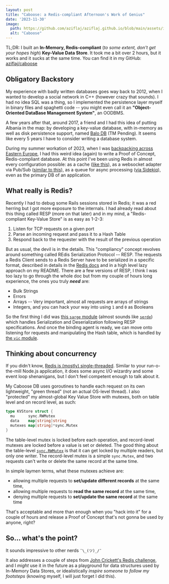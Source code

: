 ```yaml
---
layout: post
title: "Caboose: a Redis-compliant Afternoon's Work of Genius"
date: '2023-11-30'
image:
  path: https://github.com/aziflaj/aziflaj.github.io/blob/main/assets/images/20231130/caboose.jpg?raw=true
  alt: "Caboose"
---
```


TL;DR: I built an **In-Memory, Redis-compliant** (_to some extent, don't get your hopes high_) **Key-Value Data Store**.
It took me a bit over 2 hours, but it works and it sucks at the same time.
You can find it in my GitHub: [aziflaj/caboose](https://github.com/aziflaj/caboose)

## Obligatory Backstory
My experience with badly written databases goes way back to 2012, when I wanted
to develop a social network in C++ (however crazy that sounds).
I had no idea SQL was a thing, so I implemented the persistence layer myself
in binary files and spaghetti code -- you might even call it an **"Object-Oriented 
DataBase Management System"**, an OODBMS.

A few years after that, around 2017,  a friend and I had this idea of putting
Albania in the map: by developing a key-value database, with in-memory as well as 
disk persistence support, named [Balo DB](https://github.com/balodb) (TM Pending).
It seems like every 5 years I have to consider writing a database system.

During my summer workation of 2023, when I was [backpacking across Eastern Europe](https://www.youtube.com/watch?v=OWxrV0-ObCY),
I had this weird idea (again) to write a Proof of Concept, Redis-compliant database.
At this point I've been using Redis in almost every configuration possible:
as a cache ([like this](https://aws.amazon.com/elasticache/redis/)),
as a websocket adapter via Pub/Sub ([similar to this](https://socket.io/docs/v4/redis-adapter/)),
as a queue for async processing ([via Sidekiq](https://github.com/sidekiq/sidekiq)),
even as the primary DB of an application.

## What really is Redis?

Recently I had to debug some Rails sessions stored in Redis; it was a red herring
but I got more exposure to the internals. I had already read about this thing called RESP
(more on that later) and in my mind, a "Redis-compliant Key-Value Store" is as easy as 1-2-3:

1. Listen for TCP requests on a given port
2. Parse an incoming request and pass it to a Hash Table
3. Respond back to the requester with the result of the previous operation

But as usual, the devil is in the details. This "compliancy" concept revolves around
something called REdis Serialization Protocol -- RESP. The requests a Redis Client sends
to a Redis Server have to be serialized in a specific format, described in details in
the [Redis docs](https://redis.io/docs/reference/protocol-spec/) and in a high level lazy approach on my README.
There are a few versions of RESP, I think I was too lazy to go through the whole doc but from my
couple of hours long experience, the ones you truly _**need**_ are:

- Bulk Strings
- Errors
- Arrays -- Very important, almost all requests are arrays of strings
- Integers, and you can hack your way into using `1` and `0` as Booleans

So the first thing I did was [this `sarge` module](https://github.com/aziflaj/caboose/tree/main/sarge) (almost sounds like [`serde`](https://serde.rs/))
which handles Serialization and Deserialization following RESP specifications. And once the
binding agent is ready, we can move onto listening for requests and manipulating the Hash table,
which is handled by [the `vic` module](https://github.com/aziflaj/caboose/tree/main/vic).

## Thinking about concurrency

If you didn't know, [Redis is (mostly) single-threaded](https://redis.io/docs/management/optimization/latency/#single-threaded-nature-of-redis).
Similar to your run-o-the-mill Node.js application, it does some async I/O wizardry and
some event loop shenanigans, but I don't feel competent enough to talk about it.

My Caboose DB uses goroutines to handle each request on its own lightweight, "green thread" (not an actual OS-level thread).
I also "protected" my almost-global Key Value Store with mutexes, both on table level and on record level, as such:

```go
type KVStore struct {
  mu      sync.RWMutex
  data    map[string]string
  mutexes map[string]*sync.Mutex
}
```

The table-level mutex is locked before each operation, and record-level mutexes are locked before a value is set or deleted.
The good thing about the table-level [`sync.RWMutex`](https://pkg.go.dev/sync#RWMutex) is that it can get locked by multiple readers,
but only one writer. The record-level mutex is a simple `sync.Mutex`, and two requests can't write or delete the same record at the same time.

In simple laymen terms, what these mutexes achieve are:

- allowing multiple requests to **set/update different records** at the same time,
- allowing multiple requests to **read the same record** at the same time,
- denying multiple requests to **set/update the same record** at the same time

That's acceptable and more than enough when you "hack into it" for a couple of hours and release a Proof of Concept that's not gonna be used by anyone, right?

## So... what's the point?

It sounds impressive to other nerds `¯\_(ツ)_/¯`

It also addresses a couple of steps from [John Crickett's Redis challenge](https://codingchallenges.fyi/challenges/challenge-redis),
and I _might_ use it in the future as a playground for data structures used by In-Memory Data Stores,
or idealistically _inspire someone to follow my footsteps_ (knowing myself, I will just forget I did this).
